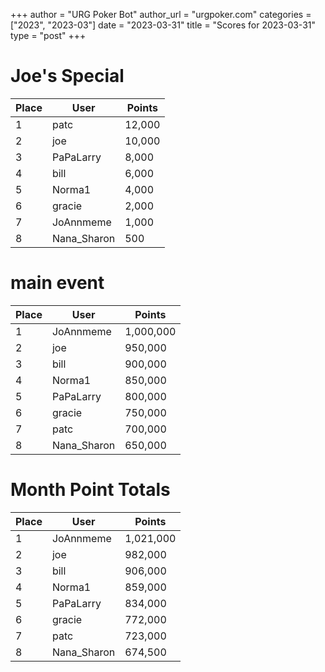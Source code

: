 +++
author = "URG Poker Bot"
author_url = "urgpoker.com"
categories = ["2023", "2023-03"]
date = "2023-03-31"
title = "Scores for 2023-03-31"
type = "post"
+++
# Joe's Special

| Place | User | Points |
|-------|------|--------|
| 1 | patc | 12,000 |
| 2 | joe | 10,000 |
| 3 | PaPaLarry | 8,000 |
| 4 | bill | 6,000 |
| 5 | Norma1 | 4,000 |
| 6 | gracie | 2,000 |
| 7 | JoAnnmeme | 1,000 |
| 8 | Nana_Sharon | 500 |

# main event

| Place | User | Points |
|-------|------|--------|
| 1 | JoAnnmeme | 1,000,000 |
| 2 | joe | 950,000 |
| 3 | bill | 900,000 |
| 4 | Norma1 | 850,000 |
| 5 | PaPaLarry | 800,000 |
| 6 | gracie | 750,000 |
| 7 | patc | 700,000 |
| 8 | Nana_Sharon | 650,000 |

# Month Point Totals

| Place | User | Points |
|-------|------|--------|
| 1 | JoAnnmeme | 1,021,000 |
| 2 | joe | 982,000 |
| 3 | bill | 906,000 |
| 4 | Norma1 | 859,000 |
| 5 | PaPaLarry | 834,000 |
| 6 | gracie | 772,000 |
| 7 | patc | 723,000 |
| 8 | Nana_Sharon | 674,500 |
